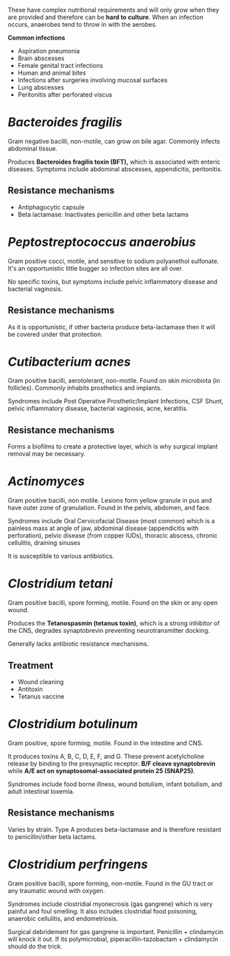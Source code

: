 These have complex nutritional requirements and will only grow when they are provided and therefore can be **hard to culture**. When an infection occurs, anaerobes tend to throw in with the aerobes.

**Common infections**
- Aspiration pneumonia 
- Brain abscesses 
- Female genital tract infections 
- Human and animal bites 
- Infections after surgeries involving mucosal surfaces 
- Lung abscesses 
- Peritonitis after perforated viscus
# *Bacteroides fragilis*
Gram negative bacilli, non-motile, can grow on bile agar. Commonly infects abdominal tissue.

Produces **Bacteroides fragilis toxin (BFT),** which is associated with enteric diseases. Symptoms include abdominal abscesses, appendicitis, peritonitis.
## Resistance mechanisms
- Antiphagocytic capsule
- Beta lactamase: Inactivates penicillin and other beta lactams
# *Peptostreptococcus anaerobius*
Gram positive cocci, motile, and sensitive to sodium polyanethol sulfonate. It's an opportunistic little bugger so infection sites are all over.

No specific toxins, but symptoms include pelvic inflammatory disease and bacterial vaginosis.
## Resistance mechanisms
As it is opportunistic, if other bacteria produce beta-lactamase then it will be covered under that protection.
# *Cutibacterium acnes*
Gram positive bacilli, aerotolerant, non-motile. Found on skin microbiota (in follicles). Commonly inhabits prosthetics and implants.

Syndromes include Post Operative Prosthetic/Implant Infections, CSF Shunt, pelvic inflammatory disease, bacterial vaginosis, acne, keratitis.
## Resistance mechanisms
Forms a biofilms to create a protective layer, which is why surgical implant removal may be necessary.
# *Actinomyces*
Gram positive bacilli, non motile. Lesions form yellow granule in pus and have outer zone of granulation. Found in the pelvis, abdomen, and face.

Syndromes include Oral Cervicofacial Disease (most common) which is a painless mass at angle of jaw, abdominal disease (appendicitis with perforation), pelvic disease (from copper IUDs), thoracic abscess, chronic cellulitis, draining sinuses

It is susceptible to various antibiotics.
# *Clostridium tetani*
Gram positive bacilli, spore forming, motile. Found on the skin or any open wound.

Produces the **Tetanospasmin (tetanus toxin)**, which is a strong inhibitor of the CNS, degrades synaptobrevin preventing neurotransmitter docking.

Generally lacks antibiotic resistance mechanisms.
## Treatment
- Wound cleaning
- Antitoxin
- Tetanus vaccine
# *Clostridium botulinum*
Gram positive, spore forming, motile. Found in the intestine and CNS.

It produces toxins A, B, C, D, E, F, and G. These prevent acetylcholine release by binding to the presynaptic receptor. **B/F cleave synaptobrevin** while **A/E act on synaptosomal-associated protein 25 (SNAP25)**.

Syndromes include food borne illness, wound botulism, infant botulism, and adult intestinal toxemia.
## Resistance mechanisms
Varies by strain. Type A produces beta-lactamase and is therefore resistant to penicillin/other beta lactams.
# *Clostridium perfringens*
Gram positive bacilli, spore forming, non-motile. Found in the GU tract or any traumatic wound with oxygen.

Syndromes include clostridial myonecrosis (gas gangrene) which is very painful and foul smelling. It also includes clostridial food poisoning, anaerobic cellulitis, and endometriosis.

Surgical debridement for gas gangrene is important. Penicillin + clindamycin will knock it out. If its polymicrobial, piperacillin-tazobactam + clindamycin should do the trick.